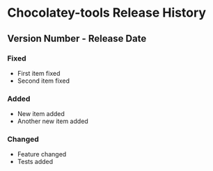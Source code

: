 # Chocolatey-tools Release History

## Version Number - Release Date

### Fixed

* First item fixed
* Second item fixed

### Added

* New item added
* Another new item added

### Changed

* Feature changed
* Tests added


